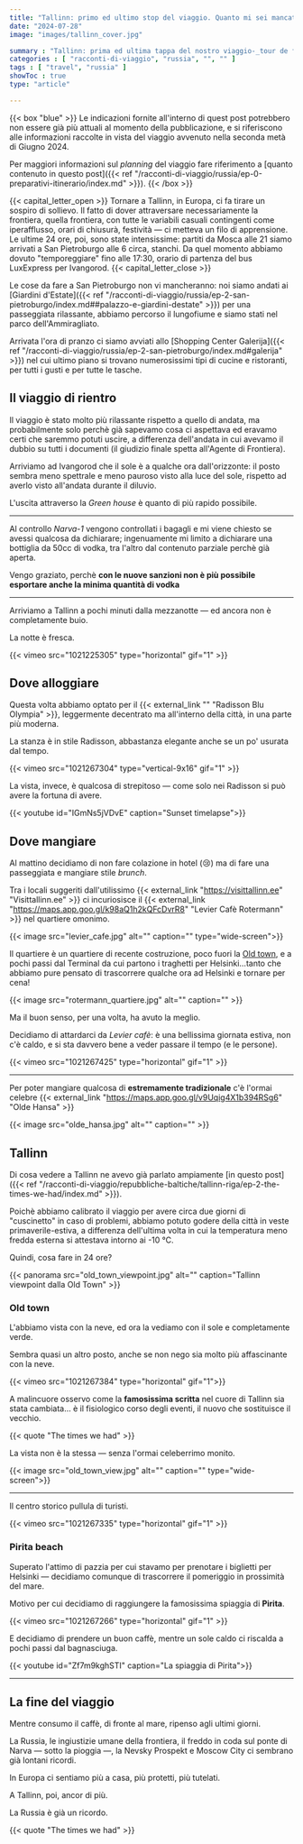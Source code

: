 ```yaml
---
title: "Tallinn: primo ed ultimo stop del viaggio. Quanto mi sei mancata, Europa!"
date: "2024-07-28"
image: "images/tallinn_cover.jpg"

summary : "Tallinn: prima ed ultima tappa del nostro viaggio-_tour de force_ in Russia. Ci rilassiamo un attimo, senza dover più correre, senza dover più coordinare spostamenti e coincidenze. A Tallinn, poi, è come essere a casa."
categories : [ "racconti-di-viaggio", "russia", "", "" ]
tags : [ "travel", "russia" ]
showToc : true
type: "article"

---
```





{{< box "blue" >}}
Le indicazioni fornite all'interno di quest post potrebbero non essere già più attuali al momento della pubblicazione, e si riferiscono alle informazioni raccolte in vista del viaggio avvenuto nella seconda metà di Giugno 2024.

Per maggiori informazioni sul _planning_ del viaggio fare riferimento a [quanto contenuto in questo post]({{< ref "/racconti-di-viaggio/russia/ep-0-preparativi-itinerario/index.md" >}}).
{{< /box >}}

{{< capital_letter_open >}}
Tornare a Tallinn, in Europa, ci fa tirare un sospiro di sollievo. Il fatto di dover attraversare necessariamente la frontiera, quella frontiera, con tutte le variabili casuali contingenti come iperafflusso, orari di chiusurà, festività — ci metteva un filo di apprensione.
Le ultime 24 ore, poi, sono state intensissime: partiti da Mosca alle 21 siamo arrivati a San Pietroburgo alle 6 circa, stanchi. Da quel momento abbiamo dovuto "temporeggiare" fino alle 17:30, orario di partenza del bus LuxExpress per Ivangorod.
{{< capital_letter_close >}}

Le cose da fare a San Pietroburgo non vi mancheranno: noi siamo andati ai [Giardini d'Estate]({{< ref "/racconti-di-viaggio/russia/ep-2-san-pietroburgo/index.md##palazzo-e-giardini-destate" >}}) per una passeggiata rilassante, abbiamo percorso il lungofiume e siamo stati nel parco dell'Ammiragliato.

Arrivata l'ora di pranzo ci siamo avviati allo [Shopping Center Galerija]({{< ref "/racconti-di-viaggio/russia/ep-2-san-pietroburgo/index.md#galerija" >}})  nel cui ultimo piano si trovano numerosissimi tipi di cucine e ristoranti, per tutti i gusti e per tutte le tasche.

## Il viaggio di rientro

Il viaggio è stato molto più rilassante rispetto a quello di andata, ma probabilmente solo perchè già sapevamo cosa ci aspettava ed eravamo certi che saremmo potuti uscire, a differenza dell'andata in cui avevamo il dubbio su tutti i documenti (il giudizio finale spetta all'Agente di Frontiera).

Arriviamo ad Ivangorod che il sole è a qualche ora dall'orizzonte: il posto sembra meno spettrale e meno pauroso visto alla luce del sole, rispetto ad averlo visto all'andata durante il diluvio.

L'uscita attraverso la _Green house_ è quanto di più rapido possibile.

* * *

Al controllo _Narva-1_ vengono controllati i bagagli e mi viene chiesto se avessi qualcosa da dichiarare; ingenuamente mi limito a dichiarare una bottiglia da 50cc di vodka, tra l'altro dal contenuto parziale perchè già aperta.

Vengo graziato, perchè **con le nuove sanzioni non è più possibile esportare anche la minima quantità di vodka**

* * *

Arriviamo a Tallinn a pochi minuti dalla mezzanotte — ed ancora non è completamente buio.

La notte è fresca.

{{< vimeo src="1021225305" type="horizontal" gif="1" >}}


## Dove alloggiare

Questa volta abbiamo optato per il {{< external_link "" "Radisson Blu Olympia" >}}, leggermente decentrato ma all'interno della città, in una parte più moderna.

La stanza è in stile Radisson, abbastanza elegante anche se un po' usurata dal tempo.

{{< vimeo src="1021267304" type="vertical-9x16" gif="1" >}}

La vista, invece, è qualcosa di strepitoso — come solo nei Radisson si può avere la fortuna di avere.

{{< youtube id="IGmNs5jVDvE" caption="Sunset timelapse">}}

## Dove mangiare

Al mattino decidiamo di non fare colazione in hotel (😢) ma di fare una passeggiata e mangiare stile _brunch_.

Tra i locali suggeriti dall'utilissimo {{< external_link "https://visittallinn.ee" "Visittallinn.ee" >}} ci incuriosisce il {{< external_link "https://maps.app.goo.gl/k98aQ1h2kQFcDvrR8" "Levier Cafè Rotermann" >}} nel quartiere omonimo.

{{< image src="levier_cafe.jpg" alt="" caption="" type="wide-screen">}}

Il quartiere è un quartiere di recente costruzione, poco fuori la [Old town](#old-town), e a pochi passi dal Terminal da cui partono i traghetti per Helsinki...tanto che abbiamo pure pensato di trascorrere qualche ora ad Helsinki e tornare per cena!

{{< image src="rotermann_quartiere.jpg" alt="" caption="" >}}

Ma il buon senso, per una volta, ha avuto la meglio.

Decidiamo di attardarci da _Levier cafè_: è una bellissima giornata estiva, non c'è caldo, e si sta davvero bene a veder passare il tempo (e le persone).

{{< vimeo src="1021267425" type="horizontal" gif="1" >}}

* * *

Per poter mangiare qualcosa di **estremamente tradizionale** c'è l'ormai celebre {{< external_link "https://maps.app.goo.gl/v9Uqig4X1b394RSg6" "Olde Hansa" >}}

{{< image src="olde_hansa.jpg" alt="" caption="" >}}

## Tallinn

Di cosa vedere a Tallinn ne avevo già parlato ampiamente [in questo post]({{< ref "/racconti-di-viaggio/repubbliche-baltiche/tallinn-riga/ep-2-the-times-we-had/index.md" >}}).

Poichè abbiamo calibrato il viaggio per avere circa due giorni di "cuscinetto" in caso di problemi, abbiamo potuto godere della città in veste primaverile-estiva, a differenza dell'ultima volta in cui la temperatura meno fredda esterna si attestava intorno ai -10 °C.

Quindi, cosa fare in 24 ore?

{{< panorama src="old_town_viewpoint.jpg" alt="" caption="Tallinn viewpoint dalla Old Town" >}}

### Old town

L'abbiamo vista con la neve, ed ora la vediamo con il sole e completamente verde.

Sembra quasi un altro posto, anche se non nego sia molto più affascinante con la neve.

{{< vimeo src="1021267384" type="horizontal" gif="1">}}

A malincuore osservo come la **famosissima scritta** nel cuore di Tallinn sia stata cambiata… è il fisiologico corso degli eventi, il nuovo che sostituisce il vecchio.

{{< quote "The times we had" >}}

La vista non è la stessa — senza l'ormai celeberrimo monito.

{{< image src="old_town_view.jpg" alt="" caption="" type="wide-screen">}}

* * *

Il centro storico pullula di turisti.

{{< vimeo src="1021267335" type="horizontal" gif="1" >}}

### Pirita beach

Superato l'attimo di pazzia per cui stavamo per prenotare i biglietti per Helsinki — decidiamo comunque di trascorrere il pomeriggio in prossimità del mare.

Motivo per cui decidiamo di raggiungere la famosissima spiaggia di **Pirita**.

{{< vimeo src="1021267266" type="horizontal" gif="1" >}}

E decidiamo di prendere un buon caffè, mentre un sole caldo ci riscalda a pochi passi dal bagnasciuga.

{{< youtube id="Zf7m9kghSTI" caption="La spiaggia di Pirita">}}

* * *

## La fine del viaggio

Mentre consumo il caffè, di fronte al mare, ripenso agli ultimi giorni.

La Russia, le ingiustizie umane della frontiera, il freddo in coda sul ponte di Narva —  sotto la pioggia —, la Nevsky Prospekt e Moscow City ci sembrano già lontani ricordi.

In Europa ci sentiamo più a casa, più protetti, più tutelati.

A Tallinn, poi, ancor di più.

La Russia è già un ricordo.

{{< quote "The times we had" >}}